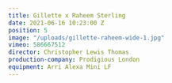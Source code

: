```yaml
---
title: Gillette x Raheem Sterling
date: 2021-06-16 10:23:00 Z
position: 5
image: "/uploads/gillette-raheem-wide-1.jpg"
vimeo: 586667512
director: Christopher Lewis Thomas
production-company: Prodigious London
equipment: Arri Alexa Mini LF
---
```



